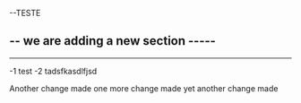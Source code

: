 --TESTE

-- we are adding a new section -----
----
-------

-1 test
-2 tadsfkasdlfjsd 

Another change made
one more change made
yet another change made

